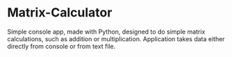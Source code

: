 # Matrix-Calculator
Simple console app, made with Python, designed to do simple matrix calculations, such as addition or multiplication. Application takes data either directly from console or from text file.
